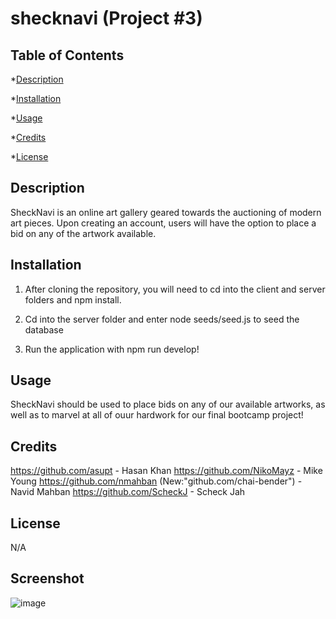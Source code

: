 # shecknavi (Project #3)


## Table of Contents

*[Description](#description)

*[Installation](#installation)

*[Usage](#usage)

*[Credits](#credits)

*[License](#license)

## Description
SheckNavi is an online art gallery geared towards the auctioning of modern art pieces. Upon creating an account, users will have the option to place a bid on any of the artwork available.	


## Installation
1. After cloning the repository, you will need to cd into the client and server folders and npm install.

2. Cd into the server folder and enter node seeds/seed.js to seed the database

3. Run the application with npm run develop!

## Usage
SheckNavi should be used to place bids on any of our available artworks, as well as to marvel at all of ouur hardwork for our final bootcamp project!

## Credits
https://github.com/asupt - Hasan Khan
https://github.com/NikoMayz -  Mike Young
https://github.com/nmahban (New:"github.com/chai-bender") - Navid Mahban
https://github.com/ScheckJ - Scheck Jah

## License
N/A

## Screenshot
![image](https://github.com/user-attachments/assets/caded0bf-a94d-48e9-8b53-98fe5a0d876b)


